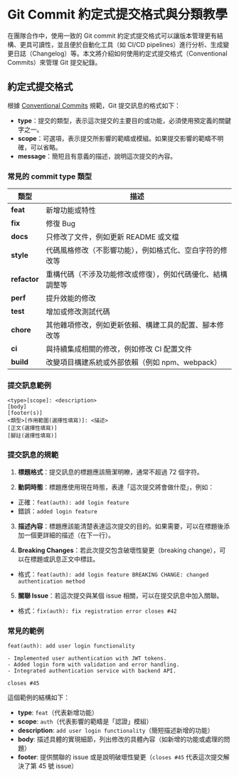 # Git Commit 約定式提交格式與分類教學

在團隊合作中，使用一致的 Git commit 約定式提交格式可以讓版本管理更有結構、更具可讀性，並且便於自動化工具（如 CI/CD pipelines）進行分析、生成變更日誌（Changelog）等。本文將介紹如何使用約定式提交格式（Conventional Commits）來管理 Git 提交紀錄。

## 約定式提交格式

根據 [Conventional Commits](https://www.conventionalcommits.org/zh-hans/v1.0.0/) 規範，Git 提交訊息的格式如下：


- **type**：提交的類型，表示這次提交的主要目的或功能，必須使用預定義的關鍵字之一。
- **scope**：可選項，表示提交所影響的範疇或模組。如果提交影響的範疇不明確，可以省略。
- **message**：簡短且有意義的描述，說明這次提交的內容。

### 常見的 commit type 類型

| 類型    | 描述                                                           |
|---------|----------------------------------------------------------------|
| **feat** | 新增功能或特性                                                |
| **fix**  | 修復 Bug                                                      |
| **docs** | 只修改了文件，例如更新 README 或文檔                           |
| **style**| 代碼風格修改（不影響功能），例如格式化、空白字符的修改等     |
| **refactor** | 重構代碼（不涉及功能修改或修復），例如代碼優化、結構調整等 |
| **perf** | 提升效能的修改                                                |
| **test** | 增加或修改測試代碼                                            |
| **chore** | 其他雜項修改，例如更新依賴、構建工具的配置、腳本修改等       |
| **ci**   | 與持續集成相關的修改，例如修改 CI 配置文件                   |
| **build** | 改變項目構建系統或外部依賴（例如 npm、webpack）               |

### 提交訊息範例

```
<type>[scope]: <description> 
[body]
[footer(s)]
<類型>[作用範圍(選擇性填寫)]: <描述>
[正文(選擇性填寫)]
[腳註(選擇性填寫)]
```

### 提交訊息的規範

1. **標題格式**：提交訊息的標題應該簡潔明瞭，通常不超過 72 個字符。

2. **動詞時態**：標題應使用現在時態，表達「這次提交將會做什麼」，例如：
- 正確：`feat(auth): add login feature`
- 錯誤：`added login feature`

3. **描述內容**：標題應該能清楚表達這次提交的目的。如果需要，可以在標題後添加一個更詳細的描述（在下一行）。

4. **Breaking Changes**：若此次提交包含破壞性變更（breaking change），可以在標題或訊息正文中標註。
- 格式：`feat(auth): add login feature BREAKING CHANGE: changed authentication method`

5. **關聯 Issue**：若這次提交與某個 issue 相關，可以在提交訊息中加入關聯。
- 格式：`fix(auth): fix registration error closes #42`

### 常見的範例

```
feat(auth): add user login functionality

- Implemented user authentication with JWT tokens.
- Added login form with validation and error handling.
- Integrated authentication service with backend API.

closes #45
```

這個範例的結構如下：

* **type**: `feat`（代表新增功能）
* **scope**: `auth`（代表影響的範疇是「認證」模組）
* **description**: `add user login functionality`（簡短描述新增的功能）
* **body**: 描述具體的實現細節，列出修改的具體內容（如新增的功能或處理的問題）
* **footer**: 提供關聯的 issue 或是說明破壞性變更（`closes #45` 代表這次提交解決了第 45 號 issue）
